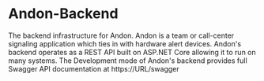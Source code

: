 # Andon-Backend
The backend infrastructure for Andon.
Andon is a team or call-center signaling application which ties in with hardware alert devices.
Andon's backend operates as a REST API built on ASP.NET Core allowing it to run on many systems.
The Development mode of Andon's backend provides full Swagger API documentation at https://URL/swagger
